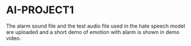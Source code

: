 # AI-PROJECT1
The alarm sound file and the test audio file used in the hate speech model are uploaded and a short demo of emotion with alarm is shown in demo video.
